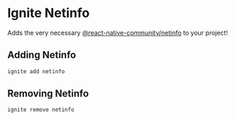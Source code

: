 # Ignite Netinfo

Adds the very necessary [@react-native-community/netinfo](https://github.com/react-native-community/react-native-netinfo) to your project!

## Adding Netinfo

```sh
ignite add netinfo
```

## Removing Netinfo

```sh
ignite remove netinfo
```

